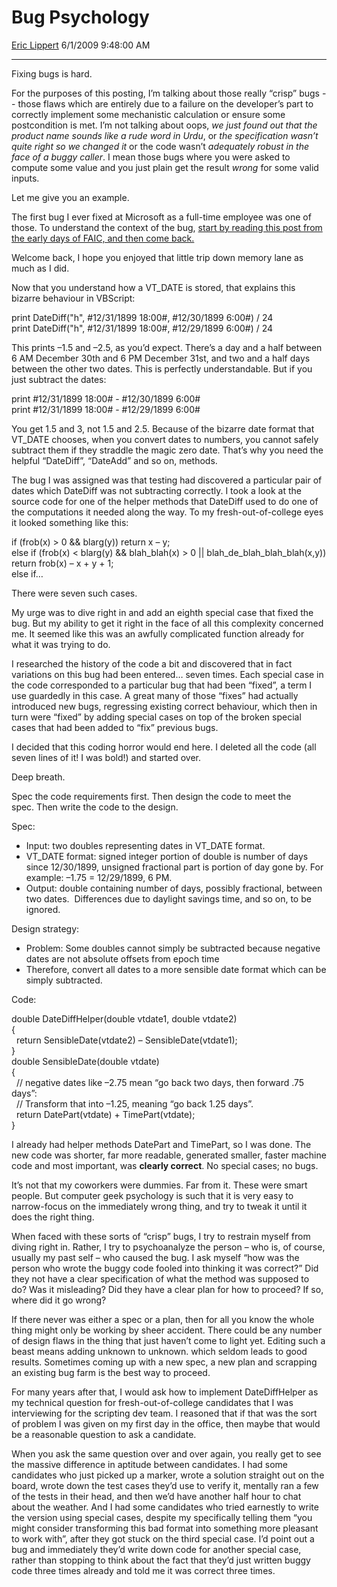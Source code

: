 # Bug Psychology

[Eric Lippert](https://social.msdn.microsoft.com/profile/Eric%20Lippert) 6/1/2009 9:48:00 AM

-----

Fixing bugs is hard.

For the purposes of this posting, I’m talking about those really “crisp” bugs -- those flaws which are entirely due to a failure on the developer’s part to correctly implement some mechanistic calculation or ensure some postcondition is met. I’m not talking about oops, *we just found out that the product name sounds like a rude word in Urdu*, or *the specification wasn’t quite right so we changed it* or the code wasn’t *adequately robust in the face of a buggy caller*. I mean those bugs where you were asked to compute some value and you just plain get the result *wrong* for some valid inputs.

Let me give you an example.

The first bug I ever fixed at Microsoft as a full-time employee was one of those. To understand the context of the bug, [start by reading this post from the early days of FAIC, and then come back.](http://blogs.msdn.com/ericlippert/archive/2003/09/16/53013.aspx)

Welcome back, I hope you enjoyed that little trip down memory lane as much as I did.

Now that you understand how a VT\_DATE is stored, that explains this bizarre behaviour in VBScript:

print DateDiff("h", \#12/31/1899 18:00\#, \#12/30/1899 6:00\#) / 24  
print DateDiff("h", \#12/31/1899 18:00\#, \#12/29/1899 6:00\#) / 24

This prints –1.5 and –2.5, as you’d expect. There’s a day and a half between 6 AM December 30th and 6 PM December 31st, and two and a half days between the other two dates. This is perfectly understandable. But if you just subtract the dates:

print \#12/31/1899 18:00\# - \#12/30/1899 6:00\#  
print \#12/31/1899 18:00\# - \#12/29/1899 6:00\#

You get 1.5 and 3, not 1.5 and 2.5. Because of the bizarre date format that VT\_DATE chooses, when you convert dates to numbers, you cannot safely subtract them if they straddle the magic zero date. That’s why you need the helpful “DateDiff”, “DateAdd” and so on, methods.

The bug I was assigned was that testing had discovered a particular pair of dates which DateDiff was not subtracting correctly. I took a look at the source code for one of the helper methods that DateDiff used to do one of the computations it needed along the way. To my fresh-out-of-college eyes it looked something like this:

if (frob(x) \> 0 && blarg(y)) return x – y;  
else if (frob(x) \< blarg(y) && blah\_blah(x) \> 0 || blah\_de\_blah\_blah\_blah(x,y)) return frob(x) – x + y + 1;  
else if…

There were seven such cases.

My urge was to dive right in and add an eighth special case that fixed the bug. But my ability to get it right in the face of all this complexity concerned me. It seemed like this was an awfully complicated function already for what it was trying to do.

I researched the history of the code a bit and discovered that in fact variations on this bug had been entered… seven times. Each special case in the code corresponded to a particular bug that had been “fixed”, a term I use guardedly in this case. A great many of those “fixes” had actually introduced new bugs, regressing existing correct behaviour, which then in turn were “fixed” by adding special cases on top of the broken special cases that had been added to “fix” previous bugs.

I decided that this coding horror would end here. I deleted all the code (all seven lines of it\! I was bold\!) and started over.

Deep breath.

Spec the code requirements first. Then design the code to meet the spec. Then write the code to the design.

Spec:

  - Input: two doubles representing dates in VT\_DATE format.
  - VT\_DATE format: signed integer portion of double is number of days since 12/30/1899, unsigned fractional part is portion of day gone by. For example: –1.75 = 12/29/1899, 6 PM.
  - Output: double containing number of days, possibly fractional, between two dates.  Differences due to daylight savings time, and so on, to be ignored.

Design strategy:

  - Problem: Some doubles cannot simply be subtracted because negative dates are not absolute offsets from epoch time
  - Therefore, convert all dates to a more sensible date format which can be simply subtracted.

Code:

double DateDiffHelper(double vtdate1, double vtdate2)  
{  
  return SensibleDate(vtdate2) – SensibleDate(vtdate1);  
}  
double SensibleDate(double vtdate)  
{  
  // negative dates like –2.75 mean “go back two days, then forward .75 days”:  
  // Transform that into –1.25, meaning “go back 1.25 days”.  
  return DatePart(vtdate) + TimePart(vtdate);  
}

I already had helper methods DatePart and TimePart, so I was done. The new code was shorter, far more readable, generated smaller, faster machine code and most important, was **clearly correct**. No special cases; no bugs.

It’s not that my coworkers were dummies. Far from it. These were smart people. But computer geek psychology is such that it is very easy to narrow-focus on the immediately wrong thing, and try to tweak it until it does the right thing.

When faced with these sorts of “crisp” bugs, I try to restrain myself from diving right in. Rather, I try to psychoanalyze the person – who is, of course, usually my past self – who caused the bug. I ask myself “how was the person who wrote the buggy code fooled into thinking it was correct?” Did they not have a clear specification of what the method was supposed to do? Was it misleading? Did they have a clear plan for how to proceed? If so, where did it go wrong?

If there never was either a spec or a plan, then for all you know the whole thing might only be working by sheer accident. There could be any number of design flaws in the thing that just haven’t come to light yet. Editing such a beast means adding unknown to unknown. which seldom leads to good results. Sometimes coming up with a new spec, a new plan and scrapping an existing bug farm is the best way to proceed.

For many years after that, I would ask how to implement DateDiffHelper as my technical question for fresh-out-of-college candidates that I was interviewing for the scripting dev team. I reasoned that if that was the sort of problem I was given on my first day in the office, then maybe that would be a reasonable question to ask a candidate.

When you ask the same question over and over again, you really get to see the massive difference in aptitude between candidates. I had some candidates who just picked up a marker, wrote a solution straight out on the board, wrote down the test cases they’d use to verify it, mentally ran a few of the tests in their head, and then we’d have another half hour to chat about the weather. And I had some candidates who tried earnestly to write the version using special cases, despite my specifically telling them “you might consider transforming this bad format into something more pleasant to work with”, after they got stuck on the third special case. I’d point out a bug and immediately they’d write down code for another special case, rather than stopping to think about the fact that they’d just written buggy code three times already and told me it was correct three times.

